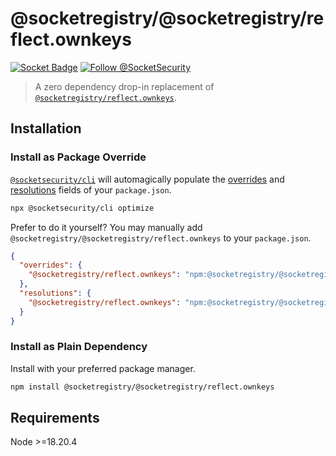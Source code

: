 # @socketregistry/@socketregistry/reflect.ownkeys

[![Socket Badge](https://socket.dev/api/badge/npm/package/@socketregistry/@socketregistry/reflect.ownkeys)](https://socket.dev/npm/package/@socketregistry/@socketregistry/reflect.ownkeys)
[![Follow @SocketSecurity](https://img.shields.io/twitter/follow/SocketSecurity?style=social)](https://twitter.com/SocketSecurity)

> A zero dependency drop-in replacement of
> [`@socketregistry/reflect.ownkeys`](https://www.npmjs.com/package/@socketregistry/reflect.ownkeys).

## Installation

### Install as Package Override

[`@socketsecurity/cli`](https://www.npmjs.com/package/@socketsecurity/cli) will
automagically populate the
[overrides](https://docs.npmjs.com/cli/v9/configuring-npm/package-json#overrides)
and [resolutions](https://yarnpkg.com/configuration/manifest#resolutions) fields
of your `package.json`.

```sh
npx @socketsecurity/cli optimize
```

Prefer to do it yourself? You may manually add
`@socketregistry/@socketregistry/reflect.ownkeys` to your `package.json`.

```json
{
  "overrides": {
    "@socketregistry/reflect.ownkeys": "npm:@socketregistry/@socketregistry/reflect.ownkeys@^1"
  },
  "resolutions": {
    "@socketregistry/reflect.ownkeys": "npm:@socketregistry/@socketregistry/reflect.ownkeys@^1"
  }
}
```

### Install as Plain Dependency

Install with your preferred package manager.

```sh
npm install @socketregistry/@socketregistry/reflect.ownkeys
```

## Requirements

Node &gt;=18.20.4
